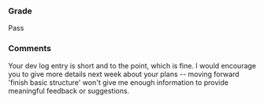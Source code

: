 ### Grade
Pass

### Comments
Your dev log entry is short and to the point, which is fine. I would encourage you to give more details next week about your plans -- moving forward 'finish basic structure' won't give me enough information to provide meaningful feedback or suggestions. 